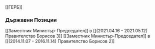 [[ГЕРБ]]

### Държавни Позиции
[[Заместник Министър-Председател]] в [[(2021.04.16 - 2021.05.12) Правителство Борисов 3]]
[[Заместник Министър-Председател]] в [[(2014.11.07 - 2016.11.14) Правителство Борисов 2]]